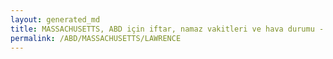 ```yaml
---
layout: generated_md
title: MASSACHUSETTS, ABD için iftar, namaz vakitleri ve hava durumu - ilçe/eyalet seç
permalink: /ABD/MASSACHUSETTS/LAWRENCE
---
```


<script type="text/javascript">
  var country = ABD;
  var city = MASSACHUSETTS;
  var state = LAWRENCE;
  var lat = 72;
  var lon = 21;
</script>

